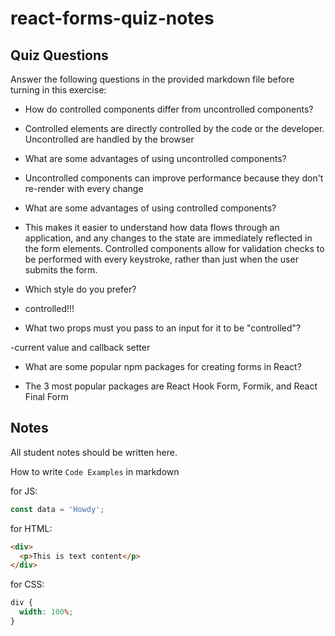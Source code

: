 # react-forms-quiz-notes

## Quiz Questions

Answer the following questions in the provided markdown file before turning in this exercise:

- How do controlled components differ from uncontrolled components?

- Controlled elements are directly controlled by the code or the developer. Uncontrolled are handled by the browser

- What are some advantages of using uncontrolled components?

- Uncontrolled components can improve performance because they don't re-render with every change

- What are some advantages of using controlled components?

- This makes it easier to understand how data flows through an application, and any changes to the state are immediately reflected in the form elements. Controlled components allow for validation checks to be performed with every keystroke, rather than just when the user submits the form.

- Which style do you prefer?

- controlled!!!

- What two props must you pass to an input for it to be "controlled"?

-current value and callback setter

- What are some popular npm packages for creating forms in React?

- The 3 most popular packages are React Hook Form, Formik, and React Final Form

## Notes

All student notes should be written here.

How to write `Code Examples` in markdown

for JS:

```javascript
const data = 'Howdy';
```

for HTML:

```html
<div>
  <p>This is text content</p>
</div>
```

for CSS:

```css
div {
  width: 100%;
}
```
